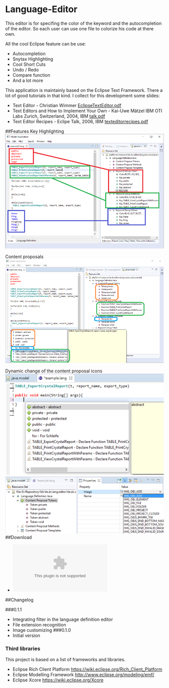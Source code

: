 # Language-Editor
This editor is for specifing the color of the keyword and the autocompletion of the editor. So each user can use one file to colorize his code at there own.

All the cool Eclipse feature can be use:
* Autocompletion
* Snytax Highlighting
* Cool Short Cuts
* Undo / Redo
* Compare function
* And a lot more

This application is maintainly based on the Eclipse Text Framework. There a lot of good tutorials in that kind. I collect for this development some slides:
* Text Editor - Christian Wimmer [EclipseTextEditor.pdf](https://github.com/chqu1012/Language-Editor/blob/master/de.dc.editor.lang.wiki/tutorials/EclipseTextEditor.pdf)
* Text Editors and How to Implement Your Own - Kai-Uwe Mätzel IBM OTI Labs Zurich, Switzerland, 2004, IBM [talk.pdf](https://github.com/chqu1012/Language-Editor/blob/master/de.dc.editor.lang.wiki/tutorials/talk.pdf)
* Text Editor Recipes - Eclipe Talk, 2006, IBM [texteditorrecipes.pdf](https://github.com/chqu1012/Language-Editor/blob/master/de.dc.editor.lang.wiki/tutorials/texteditorrecipes.pdf)

##Features
Key Highlighting
![Key Highlighting](https://github.com/chqu1012/Language-Editor/blob/master/de.dc.editor.lang.wiki/images/key-highlighting.png "Key Highlighting")

Content proposals
![Content Proposals](https://github.com/chqu1012/Language-Editor/blob/master/de.dc.editor.lang.wiki/images/content-proposals.png "Content Proposalsg")

Dynamic change of the content proposal icons
![Content Proposals](https://github.com/chqu1012/Language-Editor/blob/master/de.dc.editor.lang.wiki/images/content-proposal-image.png "Content Proposalsg")
![Content Proposals](https://github.com/chqu1012/Language-Editor/blob/master/de.dc.editor.lang.wiki/images/content-proposal-item-image.png "Content Proposalsg")
##Download
* ![v0.1.0](https://github.com/chqu1012/Language-Editor/blob/master/de.dc.editor.lang.wiki/binaries/de.dc.editor.lang.model.editor-0.1.0.zip)

##Changelog

###0.1.1
* Integrating filter in the language definition editor
* File extension recognition
* Image customizing
###0.1.0
* Initial version

### Third libraries
This project is based on a list of frameworks and libraries.
* Eclipse Rich Client Platform https://wiki.eclipse.org/Rich_Client_Platform
* Eclipse Modelling Framework http://www.eclipse.org/modeling/emf/
* Eclipse Xcore https://wiki.eclipse.org/Xcore
